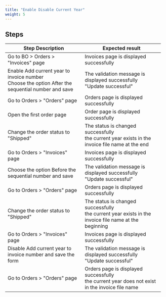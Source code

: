 ```yaml
---
title: "Enable Disable Current Year"
weight: 5
---
```

## Steps
| Step Description | Expected result |
| ----- | ----- |
| Go to BO > Orders > "Invoices" page | Invoices page is displayed successfully |
| Enable Add current year to invoice number<br>Choose the option After the sequential number and save | The validation message is displayed successfully<br>"Update successful" |
| Go to Orders > "Orders" page | Orders page is displayed successfully |
| Open the first order page | Order page is displayed successfully |
| Change the order status to "Shipped" | The status is changed successfully<br>the current year exists in the invoice file name at the end |
| Go to Orders > "Invoices" page | Invoices page is displayed successfully |
| Choose the option Before the sequential number and save | The validation message is displayed successfully<br>"Update successful" |
| Go to Orders > "Orders" page | Orders page is displayed successfully |
| Change the order status to "Shipped" | The status is changed successfully<br>the current year exists in the invoice file name at the beginning |
| Go to Orders > "Invoices" page | Invoices page is displayed successfully |
| Disable Add current year to invoice number and save the form | The validation message is displayed successfully<br>"Update successful" |
| Go to Orders > "Orders" page | Orders page is displayed successfully<br>the current year does not exist in the invoice file name |
